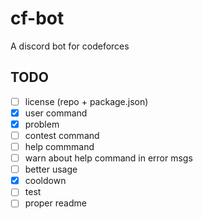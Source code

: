 # cf-bot
A discord bot for codeforces 

## TODO

+ [ ] license (repo + package.json)
+ [X] user command
+ [X] problem
+ [ ] contest command
+ [ ] help commmand
+ [ ] warn about help command in error msgs
+ [ ] better usage
+ [X] cooldown
+ [ ] test
+ [ ] proper readme